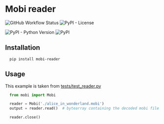 # Mobi reader

![GitHub Workflow Status](https://img.shields.io/github/workflow/status/MrLucio/mobi-reader/CI)
![PyPI - License](https://img.shields.io/pypi/l/mobi-reader)

![PyPI - Python Version](https://img.shields.io/pypi/pyversions/mobi-reader)
![PyPI](https://img.shields.io/pypi/v/mobi-reader)

## Installation
```
  pip install mobi-reader
```

## Usage
This example is taken from [tests/test_reader.py](tests/test_reader.py)
```python
  from mobi import Mobi

  reader = Mobi('./alice_in_wonderland.mobi')
  output = reader.read()  # bytearray containing the decoded mobi file

  reader.close()
```
